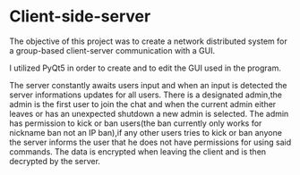 # Client-side-server

The objective of this project was to create a network distributed system for a group-based client-server communication with a GUI.

I utilized PyQt5 in order to create and to edit the GUI used in the program.

The server constantly awaits users input and when an input is detected the server informations updates for all users.
There is a designated admin,the admin is the first user to join the chat and when the current admin either leaves or has an unexpected shutdown a new admin is selected.
The admin has permission to kick or ban users(the ban currently only works for nickname ban not an IP ban),if any other users tries to kick or ban anyone the server informs the user that he does not have permissions for using said commands.
The data is encrypted when leaving the client and is then decrypted by the server.
